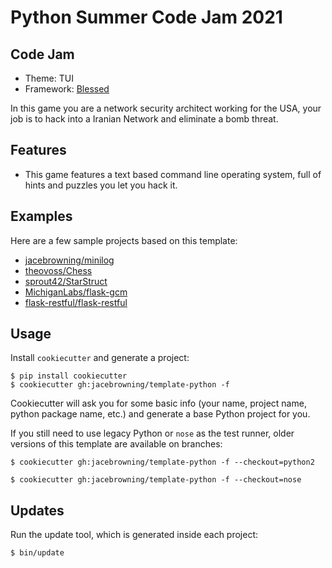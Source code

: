 # Python Summer Code Jam 2021
## Code Jam
* Theme: TUI
* Framework: [Blessed](https://github.com/chjj/blessed)

In this game you are a network security architect working for the USA, your job is to hack into a Iranian Network and eliminate a bomb threat.

## Features
* This game features a text based command line operating system, full of hints and puzzles you let you hack it.

## Examples

Here are a few sample projects based on this template:

* [jacebrowning/minilog](https://github.com/jacebrowning/minilog)
* [theovoss/Chess](https://github.com/theovoss/Chess)
* [sprout42/StarStruct](https://github.com/sprout42/StarStruct)
* [MichiganLabs/flask-gcm](https://github.com/MichiganLabs/flask-gcm)
* [flask-restful/flask-restful](https://github.com/flask-restful/flask-restful)

## Usage

Install `cookiecutter` and generate a project:

```
$ pip install cookiecutter
$ cookiecutter gh:jacebrowning/template-python -f
```

Cookiecutter will ask you for some basic info (your name, project name, python package name, etc.) and generate a base Python project for you.

If you still need to use legacy Python or `nose` as the test runner, older versions of this template are available on branches:

```
$ cookiecutter gh:jacebrowning/template-python -f --checkout=python2

$ cookiecutter gh:jacebrowning/template-python -f --checkout=nose
```

## Updates

Run the update tool, which is generated inside each project:

```
$ bin/update
```
